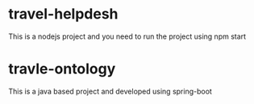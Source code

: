 # travel-helpdesh
This is a nodejs project and you need to run the project using npm start

# travle-ontology
This is a java based project and developed using spring-boot